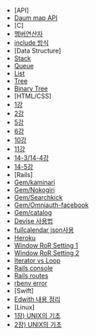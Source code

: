 * [API]
 * [Daum map API]([API]/[API]Daum_map_API.md)
* [C]
 * [멤버연산자]([C]/[C]멤버연산자.md)
 * [include 방식]([C]/[C]include방식_차이점.md)
* [Data Structure]
 * [Stack]([Data_structure]/[DS]Stack.md)
 * [Queue]([Data_structure]/[DS]Queue.md)
 * [List]([Data_structure]/[DS]Lists.md)
 * [Tree]([Data_structure]/[DS]Tree.md)
 * [Binary Tree]([Data_structure]/[DS]Binary_Tree.md)
* [HTML/CSS]
 * [1강]([HTML/CSS]/1강.md)
 * [2강]([HTML/CSS]/2강.md)
 * [5강]([HTML/CSS]/5강.md)
 * [6강]([HTML/CSS]/6강.md)
 * [10강]([HTML/CSS]/10강.md)
 * [11강]([HTML/CSS]/11강.md)
 * [14-3/14-4강]([HTML/CSS]/14-3_14-4강.md)
 * [14-5강]([HTML/CSS]/14-5강.md)
* [Rails]
 * [Gem/kaminari]([Ruby]/[Rails]Gem_kaminari.md)
 * [Gem/Nokogiri]([Ruby]/[Rails]Gem_Nokogiri.md)
 * [Gem/Searchkick]([Ruby]/[Rails]Gem_Searchkick_사용하기.md)
 * [Gem/Omniauth-facebook]([Ruby]/[Rails]Omniauth-facebook.md)
 * [Gem/catalog]([Ruby]/[Ruby]Gem_catalog.md)
 * [Devise 사용법]([Ruby]/[Rails]Devise_사용법.md)
 * [fullcalendar json사용]([Ruby]/[Rails]fullcalendar-json연동.md)
 * [Heroku]([Ruby]/[Rails]Heroku사용하기.md)
 * [Window RoR Setting 1]([Ruby]/[Rails]Window_RoR_Setting.md)
 * [Window RoR Setting 2]([Ruby]/[Rails]Window_RoR_Setting_v2.md)
 * [Iterator vs Loop]([Ruby]/[Ruby]Iterator_vs_Loop.md)
 * [Rails console]([Ruby]/[Ruby]Rails_Console.md)
 * [Rails routes]([Ruby]/[Ruby]rails_routes.md)
 * [rbenv error]([Ruby]/[Ruby]rbenv설치오류.md)
* [Swift]
 * [Edwith 내용 정리]([Swift]/[Edwith]Swift_핵심문법.md)
* [Linux]
 * [1장) UNIX의 기초]([Linux]/[리눅스시스템의_이해와_활용]1장.md)
 * [2장) UNIX의 기초]([Linux]/[리눅스시스템의_이해와_활용]2장.md)

